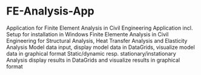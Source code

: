 # FE-Analysis-App
Application for Finite Element Analysis in Civil Engineering
Application incl. Setup for installation in Windows
Finite Elemente Analysis in Civil Engineering for Structural Analysis, Heat Transfer Analysis and Elasticity Analysis
Model data input, display model data in DataGrids, visualize model data in graphical format
Static/dynamic resp. stationary/instationary Analysis
display results in DataGrids and visualize results in graphical format
